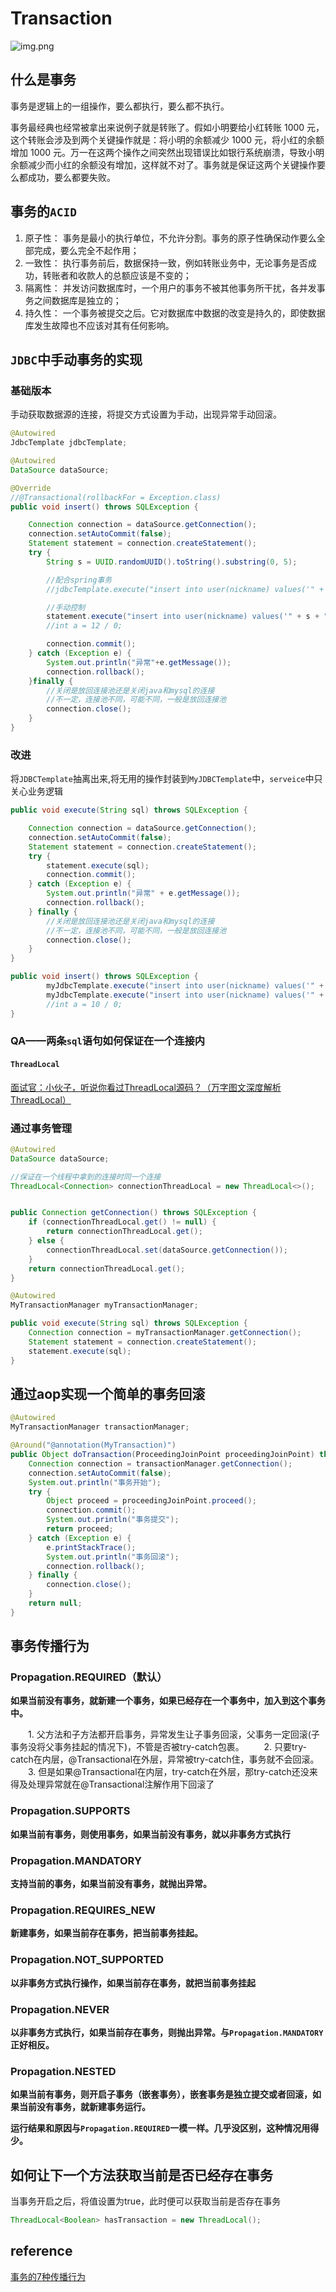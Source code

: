 # Transaction

![img.png](./README.assets/img.png)

## 什么是事务

事务是逻辑上的一组操作，要么都执行，要么都不执行。

事务最经典也经常被拿出来说例子就是转账了。假如小明要给小红转账 1000 元，这个转账会涉及到两个关键操作就是：将小明的余额减少 1000 元，将小红的余额增加 1000 元。万一在这两个操作之间突然出现错误比如银行系统崩溃，导致小明余额减少而小红的余额没有增加，这样就不对了。事务就是保证这两个关键操作要么都成功，要么都要失败。

## 事务的`ACID`
1. 原子性： 事务是最小的执行单位，不允许分割。事务的原子性确保动作要么全部完成，要么完全不起作用；
2. 一致性： 执行事务前后，数据保持一致，例如转账业务中，无论事务是否成功，转账者和收款人的总额应该是不变的；
3. 隔离性： 并发访问数据库时，一个用户的事务不被其他事务所干扰，各并发事务之间数据库是独立的；
4. 持久性： 一个事务被提交之后。它对数据库中数据的改变是持久的，即使数据库发生故障也不应该对其有任何影响。

## `JDBC`中手动事务的实现

### 基础版本

手动获取数据源的连接，将提交方式设置为手动，出现异常手动回滚。

```java
@Autowired
JdbcTemplate jdbcTemplate;

@Autowired
DataSource dataSource;

@Override
//@Transactional(rollbackFor = Exception.class)
public void insert() throws SQLException {

    Connection connection = dataSource.getConnection();
    connection.setAutoCommit(false);
    Statement statement = connection.createStatement();
    try {
        String s = UUID.randomUUID().toString().substring(0, 5);

        //配合spring事务
        //jdbcTemplate.execute("insert into user(nickname) values('" + s + "')");

        //手动控制
        statement.execute("insert into user(nickname) values('" + s + "')");
        //int a = 12 / 0;

        connection.commit();
    } catch (Exception e) {
        System.out.println("异常"+e.getMessage());
        connection.rollback();
    }finally {
        //关闭是放回连接池还是关闭java和mysql的连接
        //不一定，连接池不同，可能不同，一般是放回连接池
        connection.close();
    }
}
```

### 改进

将`JDBCTemplate`抽离出来,将无用的操作封装到`MyJDBCTemplate`中，`serveice`中只关心业务逻辑

```java
public void execute(String sql) throws SQLException {

    Connection connection = dataSource.getConnection();
    connection.setAutoCommit(false);
    Statement statement = connection.createStatement();
    try {
        statement.execute(sql);
        connection.commit();
    } catch (Exception e) {
        System.out.println("异常" + e.getMessage());
        connection.rollback();
    } finally {
        //关闭是放回连接池还是关闭java和mysql的连接
        //不一定，连接池不同，可能不同，一般是放回连接池
        connection.close();
    }
}

public void insert() throws SQLException {
        myJdbcTemplate.execute("insert into user(nickname) values('" + UUID.randomUUID().toString().substring(0, 5) + "')");
        myJdbcTemplate.execute("insert into user(nickname) values('" + UUID.randomUUID().toString().substring(0, 5) + "')");
        //int a = 10 / 0;
}
```

### QA——两条`sql`语句如何保证在一个连接内

#### `ThreadLocal`

[面试官：小伙子，听说你看过ThreadLocal源码？（万字图文深度解析ThreadLocal）](面试官：小伙子，听说你看过ThreadLocal源码？（万字图文深度解析ThreadLocal）)

### 通过事务管理

```java
@Autowired
DataSource dataSource;

//保证在一个线程中拿到的连接时同一个连接
ThreadLocal<Connection> connectionThreadLocal = new ThreadLocal<>();


public Connection getConnection() throws SQLException {
    if (connectionThreadLocal.get() != null) {
        return connectionThreadLocal.get();
    } else {
        connectionThreadLocal.set(dataSource.getConnection());
    }
    return connectionThreadLocal.get();
}
```

```java
@Autowired
MyTransactionManager myTransactionManager;

public void execute(String sql) throws SQLException {
    Connection connection = myTransactionManager.getConnection();
    Statement statement = connection.createStatement();
    statement.execute(sql);
}
```

## 通过aop实现一个简单的事务回滚

```java
@Autowired
MyTransactionManager transactionManager;

@Around("@annotation(MyTransaction)")
public Object doTransaction(ProceedingJoinPoint proceedingJoinPoint) throws Throwable {
    Connection connection = transactionManager.getConnection();
    connection.setAutoCommit(false);
    System.out.println("事务开始");
    try {
        Object proceed = proceedingJoinPoint.proceed();
        connection.commit();
        System.out.println("事务提交");
        return proceed;
    } catch (Exception e) {
        e.printStackTrace();
        System.out.println("事务回滚");
        connection.rollback();
    } finally {
        connection.close();
    }
    return null;
}
```

## 事务传播行为

### Propagation.REQUIRED（默认）

**如果当前没有事务，就新建一个事务，如果已经存在一个事务中，加入到这个事务中。**

  1. 父方法和子方法都开启事务，异常发生让子事务回滚，父事务一定回滚(子事务没将父事务挂起的情况下)，不管是否被try-catch包裹。
  2. 只要try-catch在内层，@Transactional在外层，异常被try-catch住，事务就不会回滚。
    3. 但是如果@Transactional在内层，try-catch在外层，那try-catch还没来得及处理异常就在@Transactional注解作用下回滚了

### Propagation.SUPPORTS

**如果当前有事务，则使用事务，如果当前没有事务，就以非事务方式执行**

### Propagation.MANDATORY

**支持当前的事务，如果当前没有事务，就抛出异常。**

### Propagation.REQUIRES_NEW

**新建事务，如果当前存在事务，把当前事务挂起。**

### Propagation.NOT_SUPPORTED

**以非事务方式执行操作，如果当前存在事务，就把当前事务挂起**

### Propagation.NEVER

**以非事务方式执行，如果当前存在事务，则抛出异常。与`Propagation.MANDATORY`正好相反。**

### Propagation.NESTED

**如果当前有事务，则开启子事务（嵌套事务），嵌套事务是独立提交或者回滚，如果当前没有事务，就新建事务运行。**

**运行结果和原因与`Propagation.REQUIRED`一模一样。几乎没区别，这种情况用得少。**

## 如何让下一个方法获取当前是否已经存在事务

当事务开启之后，将值设置为true，此时便可以获取当前是否存在事务

```java
ThreadLocal<Boolean> hasTransaction = new ThreadLocal();
```

## reference

[事务的7种传播行为](https://blog.csdn.net/qq_34115899/article/details/115602002)

